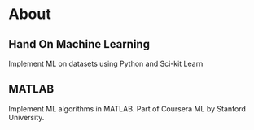 # About

## Hand On Machine Learning
Implement ML on datasets using Python and Sci-kit Learn

## MATLAB
Implement ML algorithms in MATLAB. Part of Coursera ML by Stanford University. 
